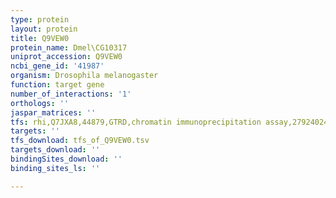 ```yaml
---
type: protein
layout: protein
title: Q9VEW0
protein_name: Dmel\CG10317
uniprot_accession: Q9VEW0
ncbi_gene_id: '41987'
organism: Drosophila melanogaster
function: target gene
number_of_interactions: '1'
orthologs: ''
jaspar_matrices: ''
tfs: rhi,Q7JXA8,44879,GTRD,chromatin immunoprecipitation assay,27924024%5Buid%5D,No
targets: ''
tfs_download: tfs_of_Q9VEW0.tsv
targets_download: ''
bindingSites_download: ''
binding_sites_ls: ''

---
```

